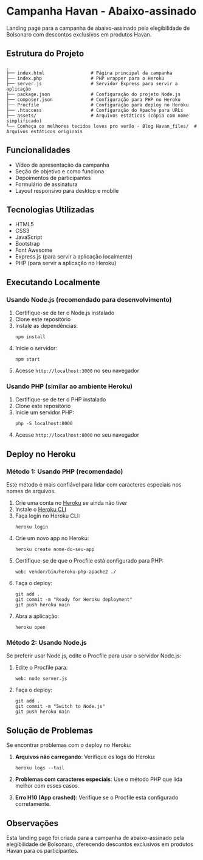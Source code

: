 # Campanha Havan - Abaixo-assinado

Landing page para a campanha de abaixo-assinado pela elegibilidade de Bolsonaro com descontos exclusivos em produtos Havan.

## Estrutura do Projeto

```
.
├── index.html                 # Página principal da campanha
├── index.php                  # PHP wrapper para o Heroku
├── server.js                  # Servidor Express para servir a aplicação
├── package.json               # Configuração do projeto Node.js
├── composer.json              # Configuração para PHP no Heroku
├── Procfile                   # Configuração para deploy no Heroku
├── .htaccess                  # Configuração do Apache para URLs
├── assets/                    # Arquivos estáticos (cópia com nome simplificado)
└── Conheça os melhores tecidos leves pro verão - Blog Havan_files/  # Arquivos estáticos originais
```

## Funcionalidades

- Vídeo de apresentação da campanha
- Seção de objetivo e como funciona
- Depoimentos de participantes
- Formulário de assinatura
- Layout responsivo para desktop e mobile

## Tecnologias Utilizadas

- HTML5
- CSS3
- JavaScript
- Bootstrap
- Font Awesome
- Express.js (para servir a aplicação localmente)
- PHP (para servir a aplicação no Heroku)

## Executando Localmente

### Usando Node.js (recomendado para desenvolvimento)

1. Certifique-se de ter o Node.js instalado
2. Clone este repositório
3. Instale as dependências:
   ```
   npm install
   ```
4. Inicie o servidor:
   ```
   npm start
   ```
5. Acesse `http://localhost:3000` no seu navegador

### Usando PHP (similar ao ambiente Heroku)

1. Certifique-se de ter o PHP instalado
2. Clone este repositório
3. Inicie um servidor PHP:
   ```
   php -S localhost:8000
   ```
4. Acesse `http://localhost:8000` no seu navegador

## Deploy no Heroku

### Método 1: Usando PHP (recomendado)

Este método é mais confiável para lidar com caracteres especiais nos nomes de arquivos.

1. Crie uma conta no [Heroku](https://heroku.com) se ainda não tiver
2. Instale o [Heroku CLI](https://devcenter.heroku.com/articles/heroku-cli)
3. Faça login no Heroku CLI:
   ```
   heroku login
   ```
4. Crie um novo app no Heroku:
   ```
   heroku create nome-do-seu-app
   ```
5. Certifique-se de que o Procfile está configurado para PHP:
   ```
   web: vendor/bin/heroku-php-apache2 ./
   ```
6. Faça o deploy:
   ```
   git add .
   git commit -m "Ready for Heroku deployment"
   git push heroku main
   ```
7. Abra a aplicação:
   ```
   heroku open
   ```

### Método 2: Usando Node.js

Se preferir usar Node.js, edite o Procfile para usar o servidor Node.js:

1. Edite o Procfile para:
   ```
   web: node server.js
   ```
2. Faça o deploy:
   ```
   git add .
   git commit -m "Switch to Node.js"
   git push heroku main
   ```

## Solução de Problemas

Se encontrar problemas com o deploy no Heroku:

1. **Arquivos não carregando**: Verifique os logs do Heroku:
   ```
   heroku logs --tail
   ```

2. **Problemas com caracteres especiais**: Use o método PHP que lida melhor com esses casos.

3. **Erro H10 (App crashed)**: Verifique se o Procfile está configurado corretamente.

## Observações

Esta landing page foi criada para a campanha de abaixo-assinado pela elegibilidade de Bolsonaro, oferecendo descontos exclusivos em produtos Havan para os participantes. 